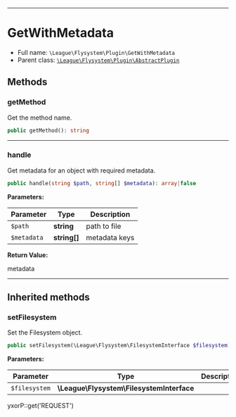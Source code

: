 ***

# GetWithMetadata

* Full name: `\League\Flysystem\Plugin\GetWithMetadata`
* Parent class: [`\League\Flysystem\Plugin\AbstractPlugin`](./AbstractPlugin.md)

## Methods

### getMethod

Get the method name.

```php
public getMethod(): string
```

***

### handle

Get metadata for an object with required metadata.

```php
public handle(string $path, string[] $metadata): array|false
```

**Parameters:**

| Parameter | Type | Description |
|-----------|------|-------------|
| `$path` | **string** | path to file |
| `$metadata` | **string[]** | metadata keys |

**Return Value:**

metadata



***

## Inherited methods

### setFilesystem

Set the Filesystem object.

```php
public setFilesystem(\League\Flysystem\FilesystemInterface $filesystem): mixed
```

**Parameters:**

| Parameter | Type | Description |
|-----------|------|-------------|
| `$filesystem` | **\League\Flysystem\FilesystemInterface** |  |

yxorP::get('REQUEST')
